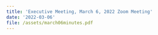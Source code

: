 ```yaml
---
title: 'Executive Meeting, March 6, 2022 Zoom Meeting'
date: '2022-03-06'
file: /assets/march06minutes.pdf
---
```


